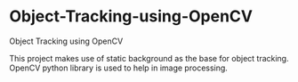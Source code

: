 # Object-Tracking-using-OpenCV
Object Tracking using OpenCV

This project makes use of static background as the base for object tracking. OpenCV python library is used to help in image processing.
